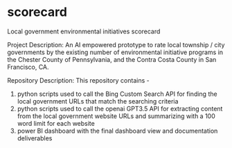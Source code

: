 # scorecard
Local government environmental initiatives scorecard

Project Description:
An AI empowered prototype to rate local township / city governments by the existing number of environmental initiative programs in the Chester County of Pennsylvania, and the Contra Costa County in San Francisco, CA. 

Repository Description:
This repository contains - 
1. python scripts used to call the Bing Custom Search API for finding the local government URLs that match the searching criteria 
2. python scripts used to call the openai GPT3.5 API for extracting content from the local government website URLs and summarizing with a 100 word limit for each website
3. power BI dashboard with the final dashboard view and documentation deliverables
